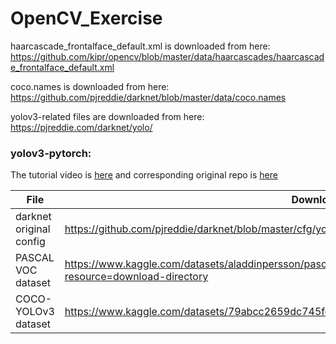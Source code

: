 # OpenCV_Exercise

haarcascade_frontalface_default.xml is downloaded from here:
https://github.com/kipr/opencv/blob/master/data/haarcascades/haarcascade_frontalface_default.xml

coco.names is downloaded from here:
https://github.com/pjreddie/darknet/blob/master/data/coco.names

yolov3-related files are downloaded from here:
https://pjreddie.com/darknet/yolo/

### yolov3-pytorch:
The tutorial video is [here](https://www.youtube.com/watch?v=Grir6TZbc1M) and corresponding original repo is [here](https://github.com/aladdinpersson/Machine-Learning-Collection/tree/master/ML/Pytorch/object_detection/YOLOv3)

| File | Download address |
|--|--|
| darknet original config | https://github.com/pjreddie/darknet/blob/master/cfg/yolov3.cfg |
| PASCAL VOC dataset | https://www.kaggle.com/datasets/aladdinpersson/pascal-voc-dataset-used-in-yolov3-video?resource=download-directory |
| COCO-YOLOv3 dataset | https://www.kaggle.com/datasets/79abcc2659dc745fddfba1864438afb2fac3fabaa5f37daa8a51e36466db101e |